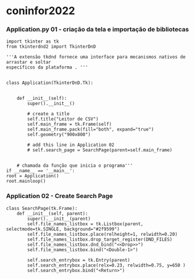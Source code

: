 # coninfor2022

### Application.py 01 - criação da tela e importação de bibliotecas

    import tkinter as tk
    from tkinterdnd2 import TkinterDnD
    
    '''A extensão tkdnd fornece uma interface para mecanismos nativos de arrastar e soltar
    específicos da plataforma . '''


    class Application(TkinterDnD.Tk):


        def __init__(self):
            super().__init__()
    
            # create a title
            self.title("Leitor de CSV")
            self.main_frame = tk.Frame(self)
            self.main_frame.pack(fill="both", expand="true")
            self.geometry("900x800")
            
            # add this line in Application 02
            # self.search_page = SearchPage(parent=self.main_frame)


        # chamada da função que inicia o programa'''
    if __name__ == '__main__':
    root = Application()
    root.mainloop()

### Application 02 - Create Search Page
    
    class SearchPage(tk.Frame):
        def __init__(self, parent):
            super().__init__(parent)
            self.file_names_listbox = tk.Listbox(parent, selectmode=tk.SINGLE, background="#2f9599")
            self.file_names_listbox.place(relheight=1, relwidth=0.20)
            self.file_names_listbox.drop_target_register(DND_FILES)
            self.file_names_listbox.dnd_bind("<<Drop>>")
            self.file_names_listbox.bind("<Double-1>")
    
            self.search_entrybox = tk.Entry(parent)
            self.search_entrybox.place(relx=0.23, relwidth=0.75, y=650 )
            self.search_entrybox.bind("<Return>")


